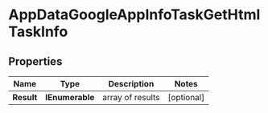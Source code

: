 # AppDataGoogleAppInfoTaskGetHtmlTaskInfo


## Properties

| Name | Type | Description | Notes |
|------------ | ------------- | ------------- | -------------|
**Result** | **IEnumerable<AppDataGoogleAppInfoTaskGetHtmlResultInfo>** | array of results |[optional]|